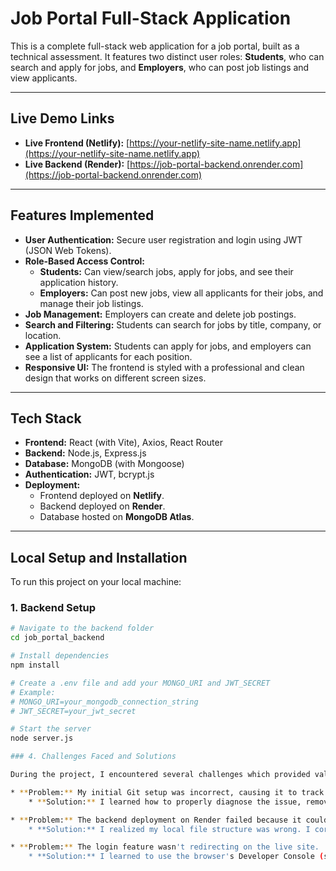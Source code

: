 # Job Portal Full-Stack Application

This is a complete full-stack web application for a job portal, built as a technical assessment. It features two distinct user roles: **Students**, who can search and apply for jobs, and **Employers**, who can post job listings and view applicants.

---

## Live Demo Links

* **Live Frontend (Netlify):** [https://your-netlify-site-name.netlify.app](https://your-netlify-site-name.netlify.app)
* **Live Backend (Render):** [https://job-portal-backend.onrender.com](https://job-portal-backend.onrender.com)

---

## Features Implemented

* **User Authentication:** Secure user registration and login using JWT (JSON Web Tokens).
* **Role-Based Access Control:**
    * **Students:** Can view/search jobs, apply for jobs, and see their application history.
    * **Employers:** Can post new jobs, view all applicants for their jobs, and manage their job listings.
* **Job Management:** Employers can create and delete job postings.
* **Search and Filtering:** Students can search for jobs by title, company, or location.
* **Application System:** Students can apply for jobs, and employers can see a list of applicants for each position.
* **Responsive UI:** The frontend is styled with a professional and clean design that works on different screen sizes.

---

## Tech Stack

* **Frontend:** React (with Vite), Axios, React Router
* **Backend:** Node.js, Express.js
* **Database:** MongoDB (with Mongoose)
* **Authentication:** JWT, bcrypt.js
* **Deployment:**
    * Frontend deployed on **Netlify**.
    * Backend deployed on **Render**.
    * Database hosted on **MongoDB Atlas**.

---

## Local Setup and Installation

To run this project on your local machine:

### 1. Backend Setup

```bash
# Navigate to the backend folder
cd job_portal_backend

# Install dependencies
npm install

# Create a .env file and add your MONGO_URI and JWT_SECRET
# Example:
# MONGO_URI=your_mongodb_connection_string
# JWT_SECRET=your_jwt_secret

# Start the server
node server.js

### 4. Challenges Faced and Solutions

During the project, I encountered several challenges which provided valuable learning experiences:

* **Problem:** My initial Git setup was incorrect, causing it to track my entire user directory.
    * **Solution:** I learned how to properly diagnose the issue, remove the incorrect `.git` repository, navigate to the correct project folder, and re-initialize it to track only the project files.

* **Problem:** The backend deployment on Render failed because it couldn't find the `package.json` file.
    * **Solution:** I realized my local file structure was wrong. I corrected it by moving the backend's `package.json` into the `job_portal_backend` folder and pushed the fix, which led to a successful deployment.

* **Problem:** The login feature wasn't redirecting on the live site.
    * **Solution:** I learned to use the browser's Developer Console (specifically the Network tab) to debug the issue. I discovered that my backend server was not running and that I needed both the frontend and backend servers to be active for the full-stack application to work.
